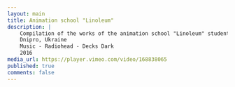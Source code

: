 ```yaml
---
layout: main
title: Animation school "Linoleum"
description: |
    Compilation of the works of the animation school "Linoleum" students
    Dnipro, Ukraine
    Music - Radiohead - Decks Dark
    2016
media_url: https://player.vimeo.com/video/168838065
published: true
comments: false
---
```

